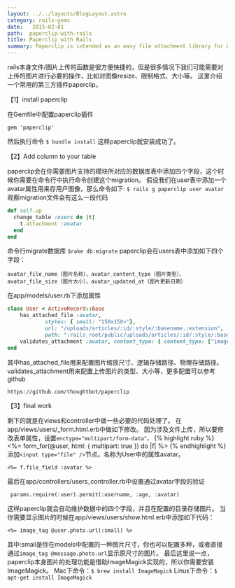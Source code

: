 ```yaml
---
layout: ../../layouts/BlogLayout.astro
category: rails-gems
date:   2015-02-01
path:  paperclip-with-rails
title: Paperclip with Rails
summary: Paperclip is intended as an easy file attachment library for Active Record.
---
```

rails本身文件/图片上传的函数是很方便快捷的，但是很多情况下我们可能需要对上传的图片进行必要的操作，比如对图像resize、限制格式、大小等。
这里介绍一个常用的第三方插件paperclip。

【1】install paperclip

在Gemfile中配置paperclip插件

	gem 'paperclip'

然后执行命令
`$ bundle install`
这样paperclip就安装成功了。

【2】Add column to your table

paperclip会在你需要图片支持的模块所对应的数据库表中添加四个字段，这个时候你需要在命令行中执行命令创建这个migration。
假设我们在user表中添加一个avatar属性用来存用户图像，那么命令如下:
`$ rails g paperclip user avatar`
观察migration文件会有这么一段代码

```ruby
def self.up
  change_table :users do |t|
    t.attachment :avatar
  end
end
```
命令行migrate数据库
`$rake db:migrate`
paperclip会在users表中添加如下四个字段：
		
	avatar_file_name（图片名称）、avatar_content_type（图片类型）、avatar_file_size（图片大小）、avatar_updated_at（图片更新日期）

在app/models/user.rb下添加属性

```ruby
class User < ActiveRecord::Base
	has_attached_file :avatar, 
			styles: { small: "150x150>"},
			url: "/uploads/articles/:id/:style/:basename.:extension",
			path: ":rails_root/public/uploads/articles/:id/:style/:basename.:extension"
	validates_attachment :avatar, content_type: { content_type: ["image/jpg", "image/jpeg", "image/png", "image/gif"] }
end
```
其中has_attached_file用来配置图片缩放尺寸、逻辑存储路径、物理存储路径。validates_attachment用来配置上传图片的类型、大小等，更多配置可以参考github

	https://github.com/thoughtbot/paperclip
	
【3】final work

剩下的就是在views和controller中做一些必要的代码处理了。
在app/views/users/_form.html.erb中做如下修改。
因为涉及文件上传，所以要修改表单属性，设置`enctype="multipart/form-data"。`
{% highlight ruby %}
<%= form_for(@user, html: { multipart: true }) do |f| %>
{% endhighlight %}
添加`<input type="file" />`节点。名称为User中的属性avatar。

```
<%= f.file_field :avatar %>
```
最后在app/controllers/users_controller.rb中设置通过avatar字段的验证

```
 params.require(:user).permit(:username, :age, :avatar)
```
这样paperclip就会自动维护数据中的四个字段，并且在配置的目录存储图片。
当你需要显示图片的时候在app/views/users/show.html.erb中添加如下代码：

```
<%= image_tag @user.photo.url(:small) %>
```
其中:small是你在models中配置的一种图片尺寸，你也可以配置多种，或者直接通过`image_tag @message.photo.url`显示原尺寸的图片。
最后这里说一点，paperclip本身图片的处理功能是借助ImageMagick实现的，所以你需要安装ImageMagick。
Mac下命令：`$ brew install ImageMagick`
Linux下命令：`$ apt-get install ImageMagick`
